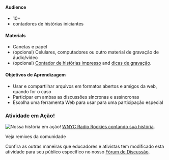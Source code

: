 #### Audience

* 10+
* contadores de histórias iniciantes

#### Materials

* Canetas e papel
* (opcional) Celulares, computadores ou outro material de gravação de áudio/vídeo
* (opcional) [Contador de histórias impresso](http://www.scribd.com/doc/198426785/Story-Planning-Worksheet) and [dicas de gravação](http://www.scribd.com/doc/198426782/Recording-and-Interviewing-Basics-Worksheet).

#### Objetivos de Aprendizagem

* Usar e compartilhar arquivos em formatos abertos e amigos da web, quando for o caso
* Participar em ambas as discussões síncronas e assíncronas
* Escolha uma ferramenta Web para usar para uma participação especial

### Atividade em Ação!

![Nossa história em ação!](http://mozilla.github.io/webmaker-curriculum/images/story-of-us-01.jpg)
[WNYC Radio Rookies contando sua história](http://hivenyc.org/portfolio/digital-citizenship-kit/).

Veja remixes da comunidade

Confira as outras maneiras que educadores e ativistas tem modificado esta atividade para seu público específico no nosso [Fórum de Discussão](http://discourse.webmaker.org/t/testing-3-participating-on-the-web/1211).
